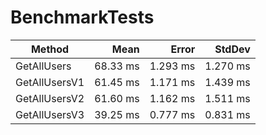 # BenchmarkTests

|        Method |     Mean |    Error |   StdDev |
|-------------- |---------:|---------:|---------:|
|   GetAllUsers | 68.33 ms | 1.293 ms | 1.270 ms |
| GetAllUsersV1 | 61.45 ms | 1.171 ms | 1.439 ms |
| GetAllUsersV2 | 61.60 ms | 1.162 ms | 1.511 ms |
| GetAllUsersV3 | 39.25 ms | 0.777 ms | 0.831 ms |